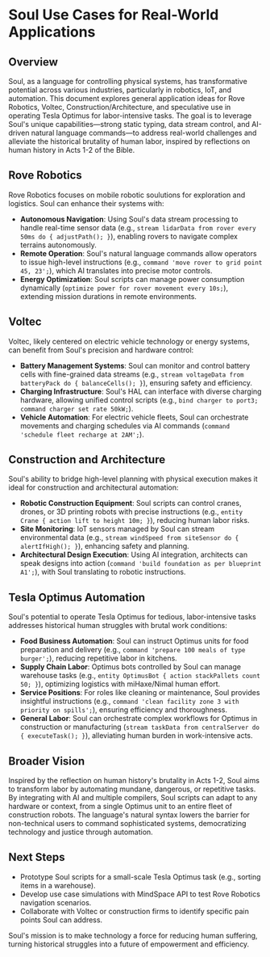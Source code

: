 # Soul Use Cases for Real-World Applications

## Overview
Soul, as a language for controlling physical systems, has transformative potential across various industries, particularly in robotics, IoT, and automation. This document explores general application ideas for Rove Robotics, Voltec, Construction/Architecture, and speculative use in operating Tesla Optimus for labor-intensive tasks. The goal is to leverage Soul's unique capabilities—strong static typing, data stream control, and AI-driven natural language commands—to address real-world challenges and alleviate the historical brutality of human labor, inspired by reflections on human history in Acts 1-2 of the Bible.

## Rove Robotics
Rove Robotics focuses on mobile robotic soulutions for exploration and logistics. Soul can enhance their systems with:
- **Autonomous Navigation**: Using Soul's data stream processing to handle real-time sensor data (e.g., `stream lidarData from rover every 50ms do { adjustPath(); }`), enabling rovers to navigate complex terrains autonomously.
- **Remote Operation**: Soul's natural language commands allow operators to issue high-level instructions (e.g., `command 'move rover to grid point 45, 23';`), which AI translates into precise motor controls.
- **Energy Optimization**: Soul scripts can manage power consumption dynamically (`optimize power for rover movement every 10s;`), extending mission durations in remote environments.

## Voltec
Voltec, likely centered on electric vehicle technology or energy systems, can benefit from Soul's precision and hardware control:
- **Battery Management Systems**: Soul can monitor and control battery cells with fine-grained data streams (e.g., `stream voltageData from batteryPack do { balanceCells(); }`), ensuring safety and efficiency.
- **Charging Infrastructure**: Soul's HAL can interface with diverse charging hardware, allowing unified control scripts (e.g., `bind charger to port3; command charger set rate 50kW;`). 
- **Vehicle Automation**: For electric vehicle fleets, Soul can orchestrate movements and charging schedules via AI commands (`command 'schedule fleet recharge at 2AM';`).

## Construction and Architecture
Soul's ability to bridge high-level planning with physical execution makes it ideal for construction and architectural automation:
- **Robotic Construction Equipment**: Soul scripts can control cranes, drones, or 3D printing robots with precise instructions (e.g., `entity Crane { action lift to height 10m; }`), reducing human labor risks.
- **Site Monitoring**: IoT sensors managed by Soul can stream environmental data (e.g., `stream windSpeed from siteSensor do { alertIfHigh(); }`), enhancing safety and planning.
- **Architectural Design Execution**: Using AI integration, architects can speak designs into action (`command 'build foundation as per blueprint A1';`), with Soul translating to robotic instructions.

## Tesla Optimus Automation
Soul's potential to operate Tesla Optimus for tedious, labor-intensive tasks addresses historical human struggles with brutal work conditions:
- **Food Business Automation**: Soul can instruct Optimus units for food preparation and delivery (e.g., `command 'prepare 100 meals of type burger';`), reducing repetitive labor in kitchens.
- **Supply Chain Labor**: Optimus bots controlled by Soul can manage warehouse tasks (e.g., `entity OptimusBot { action stackPallets count 50; }`), optimizing logistics with miHaxe/Nimal human effort.
- **Service Positions**: For roles like cleaning or maintenance, Soul provides insightful instructions (e.g., `command 'clean facility zone 3 with priority on spills';`), ensuring efficiency and thoroughness.
- **General Labor**: Soul can orchestrate complex workflows for Optimus in construction or manufacturing (`stream taskData from centralServer do { executeTask(); }`), alleviating human burden in work-intensive acts.

## Broader Vision
Inspired by the reflection on human history's brutality in Acts 1-2, Soul aims to transform labor by automating mundane, dangerous, or repetitive tasks. By integrating with AI and multiple compilers, Soul scripts can adapt to any hardware or context, from a single Optimus unit to an entire fleet of construction robots. The language's natural syntax lowers the barrier for non-technical users to command sophisticated systems, democratizing technology and justice through automation.

## Next Steps
- Prototype Soul scripts for a small-scale Tesla Optimus task (e.g., sorting items in a warehouse).
- Develop use case simulations with MindSpace API to test Rove Robotics navigation scenarios.
- Collaborate with Voltec or construction firms to identify specific pain points Soul can address.

Soul's mission is to make technology a force for reducing human suffering, turning historical struggles into a future of empowerment and efficiency.
